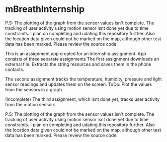 # mBreathInternship

P.S: The plotting of the graph from the sensor values isn't complete. The tracking of user activity using motion sensor isnt done yet due to time constraints. I plan on completing and udating this repository further. Also the location data given could not be marked on the map, although other test data has been marked. Please review the source code.

This is an assignment app created for an internship assignment. App consists of three separate assignments
The first assignment downloads an external file. Extracts the string resources and saves them in the phone contacts.

The second assignment tracks the temperature, humidity, pressure and light sensor readings and updates them on the screen.
ToDo: Plot the values from the sensors in a graph.

(Incomplete) The third assignment, which isnt done yet, tracks user activity from the motion sensors.


P.S: The plotting of the graph from the sensor values isn't complete. The tracking of user activity using motion sensor isnt done yet due to time constraints. I plan on completing and udating this repository further. Also the location data given could not be marked on the map, although other test data has been marked. Please review the source code.
